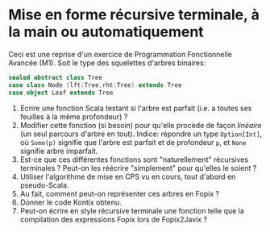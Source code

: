 
# Mise en forme récursive terminale, à la main ou automatiquement

Ceci est une reprise d'un exercice de Programmation Fonctionnelle Avancée (M1).
Soit le type des squelettes d'arbres binaires:

```scala
sealed abstract class Tree
case class Node (lft:Tree,rht:Tree) extends Tree
case object Leaf extends Tree
```

1. Ecrire une fonction Scala testant si l'arbre est parfait (i.e. a toutes ses feuilles à la même profondeur) ?
2. Modifier cette fonction (si besoin) pour qu'elle procède de façon *linéaire* (un seul parcours d'arbre en tout). Indice: répondre un type `Option[Int]`, où `Some(p)` signifie que l'arbre est parfait et de profondeur `p`, et `None` signifie arbre imparfait.
3. Est-ce que ces différentes fonctions sont "naturellement" récursives terminales ?
   Peut-on les réécrire "simplement" pour qu'elles le soient ?
4. Utiliser l'algorithme de mise en CPS vu en cours, tout d'abord en pseudo-Scala.
5. Au fait, comment peut-on représenter ces arbres en Fopix ?
6. Donner le code Kontix obtenu.
7. Peut-on écrire en style récursive terminale une fonction telle que la compilation des expressions Fopix lors de Fopix2Javix ?
